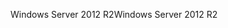 <span data-ttu-id="f4649-101">Windows Server 2012 R2</span><span class="sxs-lookup"><span data-stu-id="f4649-101">Windows Server 2012 R2</span></span>